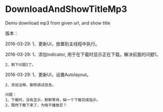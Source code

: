 # DownloadAndShowTitleMp3
Demo download mp3 from given url, and show title




版本：

2016-03-29:
	1、更新UI，放置到主线程中执行。


2016-03-29:
	1、添加indicator, 用于在下载时显示正在下载。解决前面的问题1。

	2、剩下问题2了。

2016-03-29:
	1、更新UI，设置Autolayout。

	2、添加注释，删除调试信息。

	问题：
	1、下载时，没有显示，默默等待，缺一个下载完成指示。
	2、既然下载下来了，为啥不播放尼？